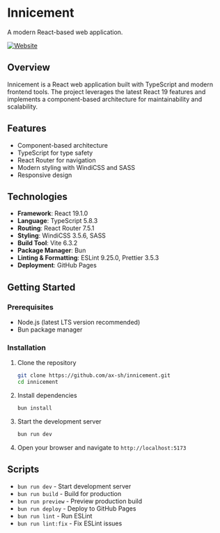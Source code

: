 # Innicement

A modern React-based web application.

[![Website](https://img.shields.io/badge/Website-Live-green)](https://ax-sh.github.io/innicement/)

## Overview

Innicement is a React web application built with TypeScript and modern frontend
tools. The project leverages the latest React 19 features and implements a
component-based architecture for maintainability and scalability.

## Features

- Component-based architecture
- TypeScript for type safety
- React Router for navigation
- Modern styling with WindiCSS and SASS
- Responsive design

## Technologies

- **Framework**: React 19.1.0
- **Language**: TypeScript 5.8.3
- **Routing**: React Router 7.5.1
- **Styling**: WindiCSS 3.5.6, SASS
- **Build Tool**: Vite 6.3.2
- **Package Manager**: Bun
- **Linting & Formatting**: ESLint 9.25.0, Prettier 3.5.3
- **Deployment**: GitHub Pages

## Getting Started

### Prerequisites

- Node.js (latest LTS version recommended)
- Bun package manager

### Installation

1. Clone the repository
   ```bash
   git clone https://github.com/ax-sh/innicement.git
   cd innicement
   ```

2. Install dependencies
   ```bash
   bun install
   ```

3. Start the development server
   ```bash
   bun run dev
   ```

4. Open your browser and navigate to `http://localhost:5173`

## Scripts

- `bun run dev` - Start development server
- `bun run build` - Build for production
- `bun run preview` - Preview production build
- `bun run deploy` - Deploy to GitHub Pages
- `bun run lint` - Run ESLint
- `bun run lint:fix` - Fix ESLint issues
